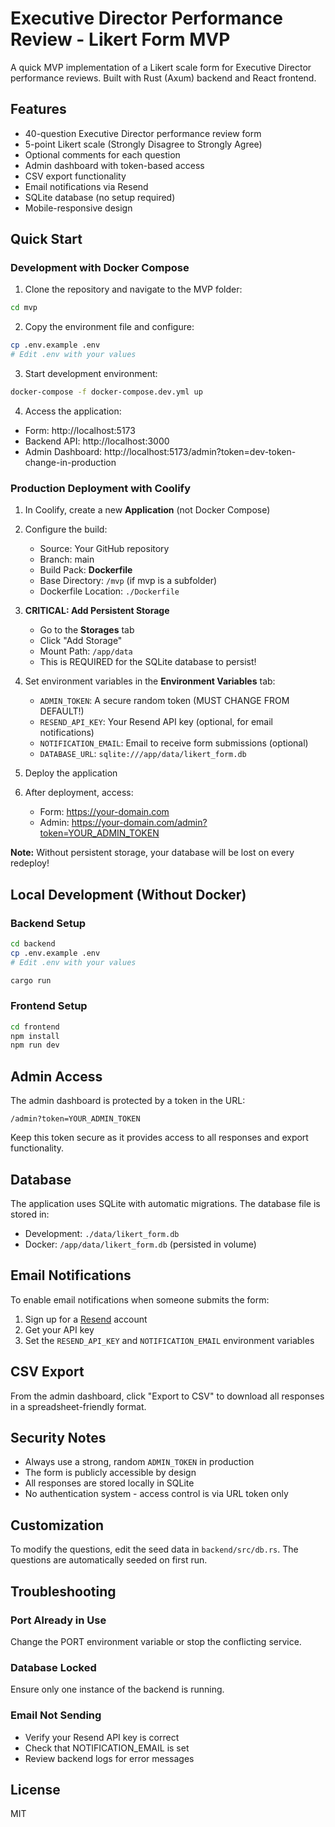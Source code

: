 # Executive Director Performance Review - Likert Form MVP

A quick MVP implementation of a Likert scale form for Executive Director performance reviews. Built with Rust (Axum) backend and React frontend.

## Features

- 40-question Executive Director performance review form
- 5-point Likert scale (Strongly Disagree to Strongly Agree)
- Optional comments for each question
- Admin dashboard with token-based access
- CSV export functionality
- Email notifications via Resend
- SQLite database (no setup required)
- Mobile-responsive design

## Quick Start

### Development with Docker Compose

1. Clone the repository and navigate to the MVP folder:
```bash
cd mvp
```

2. Copy the environment file and configure:
```bash
cp .env.example .env
# Edit .env with your values
```

3. Start development environment:
```bash
docker-compose -f docker-compose.dev.yml up
```

4. Access the application:
- Form: http://localhost:5173
- Backend API: http://localhost:3000
- Admin Dashboard: http://localhost:5173/admin?token=dev-token-change-in-production

### Production Deployment with Coolify

1. In Coolify, create a new **Application** (not Docker Compose)

2. Configure the build:
   - Source: Your GitHub repository
   - Branch: main
   - Build Pack: **Dockerfile**
   - Base Directory: `/mvp` (if mvp is a subfolder)
   - Dockerfile Location: `./Dockerfile`

3. **CRITICAL: Add Persistent Storage**
   - Go to the **Storages** tab
   - Click "Add Storage"
   - Mount Path: `/app/data`
   - This is REQUIRED for the SQLite database to persist!

4. Set environment variables in the **Environment Variables** tab:
   - `ADMIN_TOKEN`: A secure random token (MUST CHANGE FROM DEFAULT!)
   - `RESEND_API_KEY`: Your Resend API key (optional, for email notifications)
   - `NOTIFICATION_EMAIL`: Email to receive form submissions (optional)
   - `DATABASE_URL`: `sqlite:///app/data/likert_form.db`

5. Deploy the application

6. After deployment, access:
   - Form: https://your-domain.com
   - Admin: https://your-domain.com/admin?token=YOUR_ADMIN_TOKEN

**Note:** Without persistent storage, your database will be lost on every redeploy!

## Local Development (Without Docker)

### Backend Setup

```bash
cd backend
cp .env.example .env
# Edit .env with your values

cargo run
```

### Frontend Setup

```bash
cd frontend
npm install
npm run dev
```

## Admin Access

The admin dashboard is protected by a token in the URL:
```
/admin?token=YOUR_ADMIN_TOKEN
```

Keep this token secure as it provides access to all responses and export functionality.

## Database

The application uses SQLite with automatic migrations. The database file is stored in:
- Development: `./data/likert_form.db`
- Docker: `/app/data/likert_form.db` (persisted in volume)

## Email Notifications

To enable email notifications when someone submits the form:

1. Sign up for a [Resend](https://resend.com) account
2. Get your API key
3. Set the `RESEND_API_KEY` and `NOTIFICATION_EMAIL` environment variables

## CSV Export

From the admin dashboard, click "Export to CSV" to download all responses in a spreadsheet-friendly format.

## Security Notes

- Always use a strong, random `ADMIN_TOKEN` in production
- The form is publicly accessible by design
- All responses are stored locally in SQLite
- No authentication system - access control is via URL token only

## Customization

To modify the questions, edit the seed data in `backend/src/db.rs`. The questions are automatically seeded on first run.

## Troubleshooting

### Port Already in Use
Change the PORT environment variable or stop the conflicting service.

### Database Locked
Ensure only one instance of the backend is running.

### Email Not Sending
- Verify your Resend API key is correct
- Check that NOTIFICATION_EMAIL is set
- Review backend logs for error messages

## License

MIT